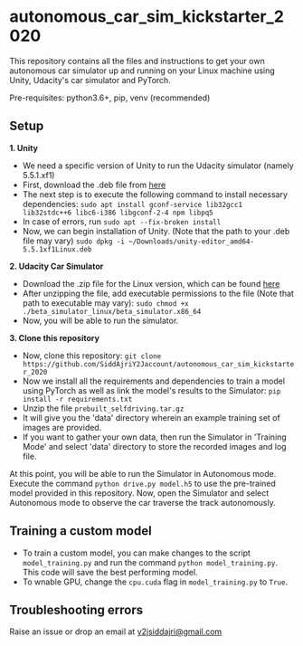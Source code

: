 # autonomous_car_sim_kickstarter_2020
This repository contains all the files and instructions to get your own autonomous car simulator up and running on your Linux machine using Unity, Udacity's car simulator and PyTorch.

Pre-requisites: python3.6+, pip, venv (recommended)

## Setup
**1. Unity**
- We need a specific version of Unity to run the Udacity simulator (namely 5.5.1.xf1)
- First, download the .deb file from [here](https://beta.unity3d.com/download/f5287bef00ff/public_download.html)
- The next step is to execute the following command to install necessary dependencies: ```sudo apt install gconf-service lib32gcc1 lib32stdc++6 libc6-i386 libgconf-2-4 npm libpq5```
- In case of errors, run ```sudo apt --fix-broken install```
- Now, we can begin installation of Unity. (Note that the path to your .deb file may vary) ```sudo dpkg -i ~/Downloads/unity-editor_amd64-5.5.1xf1Linux.deb```

**2. Udacity Car Simulator**
- Download the .zip file for the Linux version, which can be found [here](https://s3-us-west-1.amazonaws.com/udacity-selfdrivingcar/Term1-Sim/term1-simulator-linux.zip)
- After unzipping the file, add executable permissions to the file (Note that path to executable may vary): ```sudo chmod +x ./beta_simulator_linux/beta_simulator.x86_64```
- Now, you will be able to run the simulator.

**3. Clone this repository**
- Now, clone this repository: ```git clone https://github.com/SiddAjriY2Jaccount/autonomous_car_sim_kickstarter_2020```
- Now we install all the requirements and dependencies to train a model using PyTorch as well as link the model's results to the Simulator: ```pip install -r requirements.txt ```  
- Unzip the file ```prebuilt_selfdriving.tar.gz```
- It will give you the 'data' directory wherein an example training set of images are provided.
- If you want to gather your own data, then run the Simulator in 'Training Mode' and select 'data' directory to store the recorded images and log file.

At this point, you will be able to run the Simulator in Autonomous mode. Execute the command ```python drive.py model.h5``` to use the pre-trained model provided in this repository. Now, open the Simulator and select Autonomous mode to observe the car traverse the track autonomously.

## Training a custom model
- To train a custom model, you can make changes to the script `model_training.py` and run the command `python model_training.py`. This code will save the best performing model.
- To wnable GPU, change the `cpu.cuda` flag in `model_training.py` to `True`.

## Troubleshooting errors
Raise an issue or drop an email at [y2jsiddajri@gmail.com](mailto:y2jsiddajri@gmail.com)
